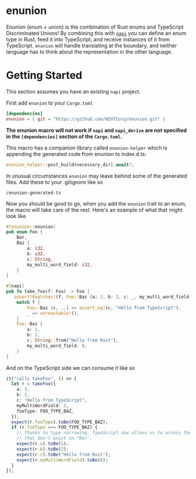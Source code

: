 # enunion

Enunion (enum + union) is the combination of Rust enums and TypeScript Discriminated Unions! By combining this with [`napi`](https://napi.rs) you can define an
enum type in Rust, feed it into TypeScript, and receive instances of it from TypeScript. `enunion` will handle translating at the boundary, and neither language
has to think about the representation in the other language.

# Getting Started

This section assumes you have an existing `napi` project. 

First add `enunion` to your `Cargo.toml`

```toml
[dependencies]
enunion = { git = "https://github.com/NZXTCorp/enunion.git" }
```
<!-- TODO: Replace this with a cargo version once it's published -->


**The enunion macro will not work if `napi` and `napi_derive` are not specified in the `[dependencies]` section of the `Cargo.toml`.**

This macro has a companion library called `enunion-helper` which is appending the generated code from enunion to index.d.ts:

```rust
enunion_helper::post_build(necessary_dir).await?;
```
In unusual circumstances `enunion` may leave behind some of the generated files. Add these to your .gitignore like so
```
/enunion-generated-ts
```

Now you should be good to go, when you add the `enunion` trait to an enum, the macro will take care of the rest. Here's an example of what that might look like

```rust
#[enunion::enunion]
pub enum Foo {
    Bar,
    Baz {
        a: i32,
        b: u32,
        c: String,
        my_multi_word_field: i32,
    }
}

#[napi]
pub fn take_foo(f: Foo) -> Foo {
   assert!(matches!(f, Foo::Baz {a: 3, b: 2, c: _, my_multi_word_field: 2}));
    match f {
        Foo::Baz {c, ..} => assert_eq!(c, "Hello from TypeScript"),
        _ => unreachable!(),
    }
    Foo::Baz {
        a: 1,
        b: 2,
        c: String::from("Hello from Rust"),
        my_multi_word_field: 8,
    }
}
```

And on the TypeScript side we can consume it like so

```ts
it("calls takeFoo", () => {
  let r = takeFoo({
    a: 3,
    b: 2,
    c: "Hello from TypeScript",
    myMultiWordField: 2,
    fooType: FOO_TYPE_BAZ,
  });
  expect(r.fooType).toBe(FOO_TYPE_BAZ);
  if (r.fooType === FOO_TYPE_BAZ) {
    // Thanks to type narrowing, TypeScript now allows us to access the "Baz" specific fields
    // that don't exist on "Bar".
    expect(r.a).toBe(1);
    expect(r.b).toBe(2);
    expect(r.c).toBe("Hello from Rust");
    expect(r.myMultiWordField).toBe(8);
  }
});
```
